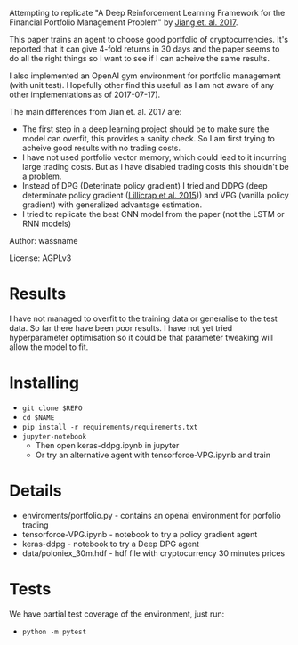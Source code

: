 Attempting to replicate "A Deep Reinforcement Learning Framework for the Financial Portfolio Management Problem" by [Jiang et. al. 2017](https://arxiv.org/abs/1706.10059).

This paper trains an agent to choose good portfolio of cryptocurrencies. It's reported that it can give 4-fold returns in 30 days and the paper seems to do all the right things so I want to see if I can acheive the same results.

I also implemented an OpenAI gym environment for portfolio management (with unit test). Hopefully other find this usefull as I am not aware of any other implementations as of 2017-07-17).

The main differences from Jian et. al. 2017 are:

- The first step in a deep learning project should be to make sure the model can overfit, this provides a sanity check. So I am first trying to acheive good results with no trading costs.
- I have not used portfolio vector memory, which could lead to it incurring large trading costs. But as I have disabled trading costs this shouldn't be a problem.
- Instead of DPG (Deterinate policy gradient) I tried and DDPG (deep determinate policy gradient ([Lillicrap et al. 2015]( http://arxiv.org/pdf/1509.02971v2.pdf))) and VPG (vanilla policy gradient) with generalized advantage estimation.
- I tried to replicate the best CNN model from the paper (not the LSTM or RNN models)

Author: wassname

License: AGPLv3

# Results

I have not managed to overfit to the training data or generalise to the test data. So far there have been poor results. I have not yet tried hyperparameter optimisation so it could be that parameter tweaking will allow the model to fit.

# Installing

- `git clone $REPO`
- `cd $NAME`
- `pip install -r requirements/requirements.txt`
- `jupyter-notebook`
    - Then open keras-ddpg.ipynb in jupyter
    - Or try an alternative agent  with tensorforce-VPG.ipynb and train

# Details

- enviroments/portfolio.py - contains an openai environment for porfolio trading
- tensorforce-VPG.ipynb - notebook to try a policy gradient agent
- keras-ddpg - notebook to try a Deep DPG agent
- data/poloniex_30m.hdf - hdf file with cryptocurrency 30 minutes prices

# Tests

We have partial test coverage of the environment, just run:

- `python -m pytest`

